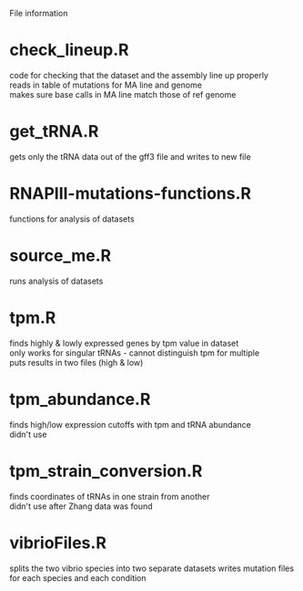 File information

check_lineup.R
==============
code for checking that the dataset and the assembly line up properly  
reads in table of mutations for MA line and genome  
makes sure base calls in MA line match those of ref genome  


get_tRNA.R
==========
gets only the tRNA data out of the gff3 file and writes to new file  


RNAPIII-mutations-functions.R
=============================
functions for analysis of datasets  


source_me.R
===========
runs analysis of datasets  


tpm.R
=====
finds highly & lowly expressed genes by tpm value in dataset  
only works for singular tRNAs - cannot distinguish tpm for multiple  
puts results in two files (high & low)  


tpm_abundance.R
===============
finds high/low expression cutoffs with tpm and tRNA abundance  
didn't use  


tpm_strain_conversion.R
=======================
finds coordinates of tRNAs in one strain from another  
didn't use after Zhang data was found  


vibrioFiles.R
=============
splits the two vibrio species into two separate datasets
writes mutation files for each species and each condition
